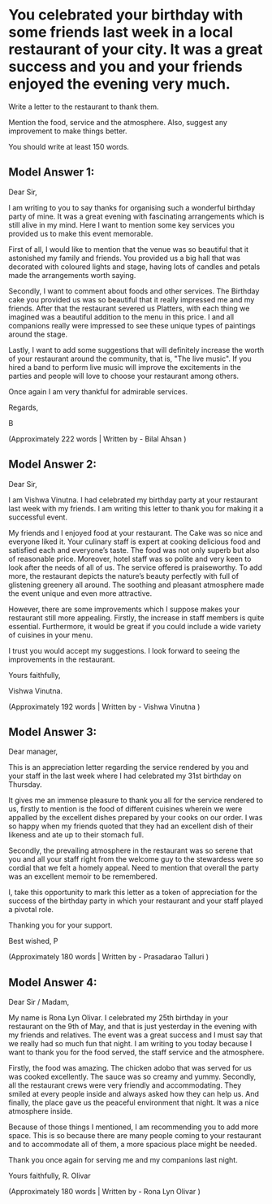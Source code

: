 # You celebrated your birthday with some friends last week in a local restaurant of your city. It was a great success and you and your friends enjoyed the evening very much.

Write a letter to the restaurant to thank them.


 
Mention the food, service and the atmosphere. Also, suggest any improvement to make things better.

You should write at least 150 words.

## Model Answer 1:

Dear Sir,

I am writing to you to say thanks for organising such a wonderful birthday party of mine. It was a great evening with fascinating arrangements which is still alive in my mind. Here I want to mention some key services you provided us to make this event memorable.

First of all, I would like to mention that the venue was so beautiful that it astonished my family and friends. You provided us a big hall that was decorated with coloured lights and stage, having lots of candles and petals made the arrangements worth saying.

Secondly, I want to comment about foods and other services. The Birthday cake you provided us was so beautiful that it really impressed me and my friends. After that the restaurant severed us Platters, with each thing we imagined was a beautiful addition to the menu in this price. I and all companions really were impressed to see these unique types of paintings around the stage.

Lastly, I want to add some suggestions that will definitely increase the worth of your restaurant around the community, that is, "The live music". If you hired a band to perform live music will improve the excitements in the parties and people will love to choose your restaurant among others.

Once again I am very thankful for admirable services.

Regards,

B

(Approximately 222 words | Written by - Bilal Ahsan )

 

## Model Answer 2:

Dear Sir,

I am Vishwa Vinutna. I had celebrated my birthday party at your restaurant last week with my friends. I am writing this letter to thank you for making it a successful event.

My friends and I enjoyed food at your restaurant. The Cake was so nice and everyone liked it. Your culinary staff is expert at cooking delicious food and satisfied each and everyone’s taste. The food was not only superb but also of reasonable price. Moreover, hotel staff was so polite and very keen to look after the needs of all of us. The service offered is praiseworthy. To add more, the restaurant depicts the nature’s beauty perfectly with full of glistening greenery all around. The soothing and pleasant atmosphere made the event unique and even more attractive.

However, there are some improvements which I suppose makes your restaurant still more appealing. Firstly, the increase in staff members is quite essential. Furthermore, it would be great if you could include a wide variety of cuisines in your menu.

I trust you would accept my suggestions. I look forward to seeing the improvements in the restaurant.

Yours faithfully,

Vishwa Vinutna.

(Approximately 192 words | Written by - Vishwa Vinutna )

 

## Model Answer 3:

Dear manager,

This is an appreciation letter regarding the service rendered by you and your staff in the last week where I had celebrated my 31st birthday on Thursday.

It gives me an immense pleasure to thank you all for the service rendered to us, firstly to mention is the food of different cuisines wherein we were appalled by the excellent dishes prepared by your cooks on our order. I was so happy when my friends quoted that they had an excellent dish of their likeness and ate up to their stomach full.

Secondly, the prevailing atmosphere in the restaurant was so serene that you and all your staff right from the welcome guy to the stewardess were so cordial that we felt a homely appeal. Need to mention that overall the party was an excellent memoir to be remembered.

I, take this opportunity to mark this letter as a token of appreciation for the success of the birthday party in which your restaurant and your staff played a pivotal role.

Thanking you for your support.

Best wished,
P

(Approximately 180 words | Written by - Prasadarao Talluri )

 

## Model Answer 4:

Dear Sir / Madam,
 
My name is Rona Lyn Olivar. I celebrated my 25th birthday in your restaurant on the 9th of May, and that is just yesterday in the evening with my friends and relatives. The event was a great success and I must say that we really had so much fun that night. I am writing to you today because I want to thank you for the food served, the staff service and the atmosphere.
 
Firstly, the food was amazing. The chicken adobo that was served for us was cooked excellently. The sauce was so creamy and yummy. Secondly, all the restaurant crews were very friendly and accommodating. They smiled at every people inside and always asked how they can help us. And finally, the place gave us the peaceful environment that night. It was a nice atmosphere inside.
 
Because of those things I mentioned, I am recommending you to add more space. This is so because there are many people coming to your restaurant and to accommodate all of them, a more spacious place might be needed.
 
Thank you once again for serving me and my companions last night.
 
Yours faithfully,
R. Olivar

(Approximately 180 words | Written by - Rona Lyn Olivar )
